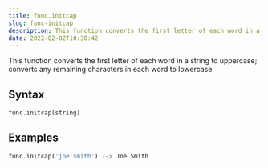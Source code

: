 ```yaml
---
title: func.initcap
slug: func-initcap
description: This function converts the first letter of each word in a string to uppercase; converts any remaining characters in each word to lowercase
date: 2022-02-02T10:30:42
---
```


This function converts the first letter of each word in a string to uppercase; converts any remaining characters in each word to lowercase

## Syntax
```python
func.initcap(string)
```

## Examples
```python
func.initcap('joe smith') --> Joe Smith
```
